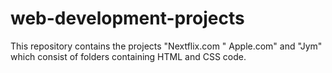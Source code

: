 # web-development-projects
This repository contains the projects "Nextflix.com " Apple.com" and "Jym" which consist of folders containing HTML and CSS code.
